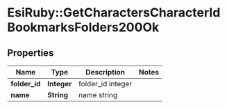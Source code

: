 # EsiRuby::GetCharactersCharacterIdBookmarksFolders200Ok

## Properties
Name | Type | Description | Notes
------------ | ------------- | ------------- | -------------
**folder_id** | **Integer** | folder_id integer | 
**name** | **String** | name string | 



